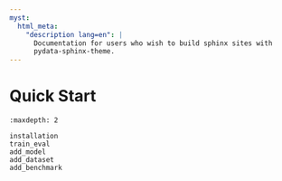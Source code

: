 ```yaml
---
myst:
  html_meta:
    "description lang=en": |
      Documentation for users who wish to build sphinx sites with
      pydata-sphinx-theme.
---
```


# Quick Start

```{toctree}
:maxdepth: 2

installation
train_eval
add_model
add_dataset
add_benchmark
```
